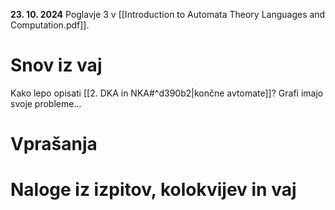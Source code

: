 **23. 10. 2024**
Poglavje 3 v [[Introduction to Automata Theory Languages and Computation.pdf]].
# Snov iz vaj
Kako lepo opisati [[2. DKA in NKA#^d390b2|končne avtomate]]? Grafi imajo svoje probleme...
# Vprašanja
# Naloge iz izpitov, kolokvijev in vaj
